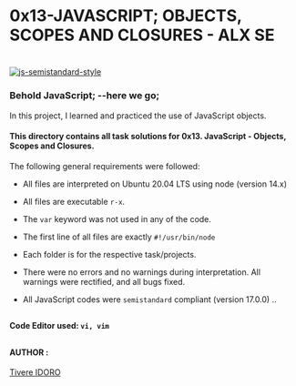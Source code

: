 # 0x13-JAVASCRIPT; OBJECTS, SCOPES AND CLOSURES - ALX SE
#

[![js-semistandard-style](https://img.shields.io/badge/code%20style-semistandard-brightgreen.svg)](https://github.com/standard/semistandard)

### Behold JavaScript; --here we go;

In this project, I learned and practiced the use of JavaScript objects.

#### This directory contains all task solutions for 0x13. JavaScript - Objects, Scopes and Closures.

The following general requirements were followed:

* All files are interpreted on Ubuntu 20.04 LTS using node (version 14.x)

* All files are executable `r-x`.

* The `var` keyword was not used in any of the code.

* The first line of all files are exactly `#!/usr/bin/node`

* Each folder is for the respective task/projects.

* There were no errors and no warnings during interpretation. All warnings were rectified, and all bugs fixed.

* All JavaScript codes were `semistandard` compliant (version 17.0.0) ..

##

#### Code Editor used: `vi, vim`

##
#### AUTHOR :
[Tivere IDORO](https://github.com/tivereidoro)

